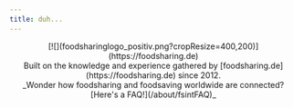 ```yaml
---
title: duh...
---
```


<div markdown="1" style="text-align: center">
  [![](foodsharinglogo_positiv.png?cropResize=400,200)](https://foodsharing.de)<br>
  Built on the knowledge and experience gathered by [foodsharing.de](https://foodsharing.de) since 2012.<br>
  _Wonder how foodsharing and foodsaving worldwide are connected? [Here's a FAQ!](/about/fsintFAQ)_
</div>
